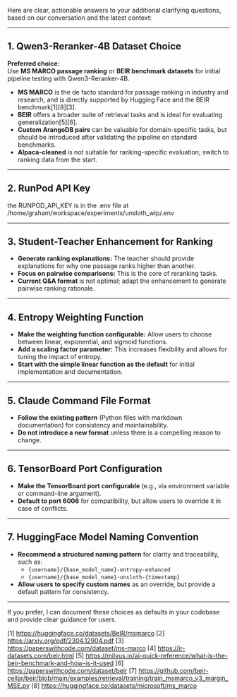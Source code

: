 Here are clear, actionable answers to your additional clarifying questions, based on our conversation and the latest context:

---

## 1. Qwen3-Reranker-4B Dataset Choice

**Preferred choice:**  
Use **MS MARCO passage ranking** or **BEIR benchmark datasets** for initial pipeline testing with Qwen3-Reranker-4B.  
- **MS MARCO** is the de facto standard for passage ranking in industry and research, and is directly supported by Hugging Face and the BEIR benchmark[1][8][3].
- **BEIR** offers a broader suite of retrieval tasks and is ideal for evaluating generalization[5][6].
- **Custom ArangoDB pairs** can be valuable for domain-specific tasks, but should be introduced after validating the pipeline on standard benchmarks.
- **Alpaca-cleaned** is not suitable for ranking-specific evaluation; switch to ranking data from the start.

---

## 2. RunPod API Key

the RUNPOD_API_KEY is in the .env file at
/home/graham/workspace/experiments/unsloth_wip/.env

---

## 3. Student-Teacher Enhancement for Ranking

- **Generate ranking explanations:** The teacher should provide explanations for why one passage ranks higher than another.
- **Focus on pairwise comparisons:** This is the core of reranking tasks.
- **Current Q&A format** is not optimal; adapt the enhancement to generate pairwise ranking rationale.

---

## 4. Entropy Weighting Function

- **Make the weighting function configurable:** Allow users to choose between linear, exponential, and sigmoid functions.
- **Add a scaling factor parameter:** This increases flexibility and allows for tuning the impact of entropy.
- **Start with the simple linear function as the default** for initial implementation and documentation.

---

## 5. Claude Command File Format

- **Follow the existing pattern** (Python files with markdown documentation) for consistency and maintainability.
- **Do not introduce a new format** unless there is a compelling reason to change.

---

## 6. TensorBoard Port Configuration

- **Make the TensorBoard port configurable** (e.g., via environment variable or command-line argument).
- **Default to port 6006** for compatibility, but allow users to override it in case of conflicts.

---

## 7. HuggingFace Model Naming Convention

- **Recommend a structured naming pattern** for clarity and traceability, such as:
  - `{username}/{base_model_name}-entropy-enhanced`
  - `{username}/{base_model_name}-unsloth-{timestamp}`
- **Allow users to specify custom names** as an override, but provide a default pattern for consistency.

---

If you prefer, I can document these choices as defaults in your codebase and provide clear guidance for users.

[1] https://huggingface.co/datasets/BeIR/msmarco
[2] https://arxiv.org/pdf/2304.12904.pdf
[3] https://paperswithcode.com/dataset/ms-marco
[4] https://ir-datasets.com/beir.html
[5] https://milvus.io/ai-quick-reference/what-is-the-beir-benchmark-and-how-is-it-used
[6] https://paperswithcode.com/dataset/beir
[7] https://github.com/beir-cellar/beir/blob/main/examples/retrieval/training/train_msmarco_v3_margin_MSE.py
[8] https://huggingface.co/datasets/microsoft/ms_marco